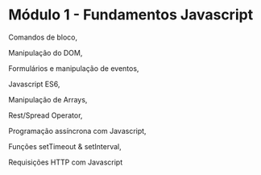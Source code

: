 # Módulo 1 - Fundamentos Javascript 

Comandos de bloco,

Manipulação do DOM,

Formulários e manipulação de eventos,

Javascript ES6,

Manipulação de Arrays,

Rest/Spread Operator,

Programação assíncrona com Javascript,

Funções setTimeout & setInterval,

Requisições HTTP com Javascript